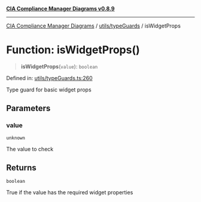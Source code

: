 [**CIA Compliance Manager Diagrams v0.8.9**](../../../README.md)

***

[CIA Compliance Manager Diagrams](../../../modules.md) / [utils/typeGuards](../README.md) / isWidgetProps

# Function: isWidgetProps()

> **isWidgetProps**(`value`): `boolean`

Defined in: [utils/typeGuards.ts:260](https://github.com/Hack23/cia-compliance-manager/blob/e1ae27dd41c4ccea8a13cdec993022242a97dce3/src/utils/typeGuards.ts#L260)

Type guard for basic widget props

## Parameters

### value

`unknown`

The value to check

## Returns

`boolean`

True if the value has the required widget properties
